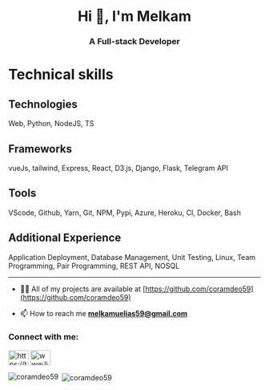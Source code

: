 <h1 align="center">Hi 👋, I'm Melkam</h1>
<h3 align="center">A Full-stack Developer</h3>

# Technical skills
## Technologies
  Web, Python, NodeJS, TS

## Frameworks
  vueJs, tailwind, Express, React, D3.js, Django, Flask, Telegram API

## Tools
VScode, Github, Yarn, Git, NPM, Pypi, Azure, Heroku, CI, Docker, Bash

## Additional Experience
Application Deployment, Database Management, Unit Testing, Linux, Team Programming, Pair Programming, REST API, NOSQL


---------------------------------------------------------------------------------
- 👨‍💻 All of my projects are available at [https://github.com/coramdeo59](https://github.com/coramdeo59)

- 📫 How to reach me **melkamuelias59@gmail.com**

<h3 align="left">Connect with me:</h3>
<p align="left">
<a href="https://twitter.com/https://twitter.com/snoopy5969?t=cwd8jwgeuiltvbb_o21w&s=09" target="blank"><img align="center" src="https://raw.githubusercontent.com/rahuldkjain/github-profile-readme-generator/master/src/images/icons/Social/twitter.svg" alt="https://twitter.com/snoopy5969?t=cwd8jwgeuiltvbb_o21w&s=09" height="30" width="40" /></a>
<a href="https://linkedin.com/in/www.linkedin.com/in/melkamu-elias-556701185" target="blank"><img align="center" src="https://raw.githubusercontent.com/rahuldkjain/github-profile-readme-generator/master/src/images/icons/Social/linked-in-alt.svg" alt="www.linkedin.com/in/melkamu-elias-556701185" height="30" width="40" /></a>
</p>

<p><img align="left" src="https://github-readme-stats.vercel.app/api/top-langs?username=coramdeo59&show_icons=true&locale=en&layout=compact" alt="coramdeo59" /></p>

<p>&nbsp;<img align="center" src="https://github-readme-stats.vercel.app/api?username=coramdeo59&show_icons=true&locale=en" alt="coramdeo59" /></p>
